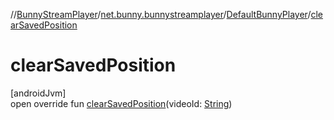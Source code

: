 //[BunnyStreamPlayer](../../../index.md)/[net.bunny.bunnystreamplayer](../index.md)/[DefaultBunnyPlayer](index.md)/[clearSavedPosition](clear-saved-position.md)

# clearSavedPosition

[androidJvm]\
open override fun [clearSavedPosition](clear-saved-position.md)(videoId: [String](https://kotlinlang.org/api/core/kotlin-stdlib/kotlin/-string/index.html))